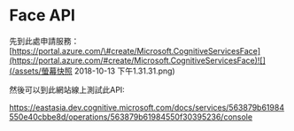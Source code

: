 # Face API

先到此處申請服務：[https://portal.azure.com/\#create/Microsoft.CognitiveServicesFace](https://portal.azure.com/#create/Microsoft.CognitiveServicesFace)![](/assets/螢幕快照 2018-10-13 下午1.31.31.png)

然後可以到此網站線上測試此API:

https://eastasia.dev.cognitive.microsoft.com/docs/services/563879b61984550e40cbbe8d/operations/563879b61984550f30395236/console

